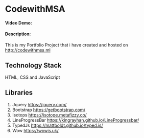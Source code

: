 # CodewithMSA

#### Video Demo: <URL HERE>

#### Description:

This is my Portfolio Project that i have created and hosted on http://codewithmsa.ml

## Technology Stack

HTML, CSS and JavaScript

## Libraries

1. Jquery https://jquery.com/
2. Bootstrap https://getbootstrap.com/
3. Isotops https://isotope.metafizzy.co/
4. LineProgressBar https://kingrayhan.github.io/LineProgressbar/
5. TypedJs https://mattboldt.github.io/typed.js/
6. Wow https://wowjs.uk/
